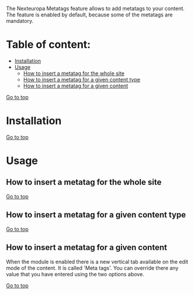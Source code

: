 The Nexteuropa Metatags feature allows to add metatags to your content.
The feature is enabled by default, because some of the metatags are mandatory.

Table of content:
=================
- [Installation](#a-installation)
- [Usage](#usage)
  - [How to insert a metatag for the whole site](#how-to-insert-a-metatag-for-the-whole-site)
  - [How to insert a metatag for a given content type](#how-to-insert-a-metatag-for-a-given-content-type)
  - [How to insert a metatag for a given content](#how-to-insert-a-metatag-for-a-given-content)


[Go to top](#table-of-content)

# Installation

[Go to top](#table-of-content)

# Usage
## How to insert a metatag for the whole site

[Go to top](#table-of-content)

## How to insert a metatag for a given content type

[Go to top](#table-of-content)

## How to insert a metatag for a given content
When the module is enabled there is a new vertical tab available on the edit 
mode of the content. It is called 'Meta tags'. You can override there any
value that you have entered using the two options above.

[Go to top](#table-of-content)
